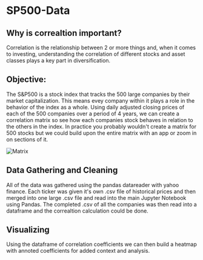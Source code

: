 # SP500-Data

## Why is correaltion important?

Correlation is the relationship between 2 or more things and, when it comes to investing, understanding the correlation of different stocks and asset classes plays a key part in diversification. 


## Objective:

The S&P500 is a stock index that tracks the 500 large companies by their market capitalization. This means evey company within it plays a role in the behavior of the index as a whole. Using daily adjusted closing prices of each of the 500 companies over a period of 4 years, we can create a correlation matrix so see how each companies stock behaves in relation to the others in the index. In practice you probably wouldn't create a matrix for 500 stocks but we could build upon the entire matrix with an app or zoom in on sections of it.

![Matrix](Images/matrix.jpg?raw=true "Matrix")

## Data Gathering and Cleaning

All of the data was gathered using the pandas datareader with yahoo finance. Each ticker was given it's own .csv file of historical prices and then merged into one large .csv file and read into the main Jupyter Notebook using Pandas. The completed .csv of all the companies was then read into a dataframe and the correaltion calculation could be done. 

## Visualizing

Using the dataframe of correlation coefficients we can then build a heatmap with annoted coefficients for added context and analysis.


